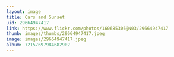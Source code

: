 ```yaml
---
layout: image
title: Cars and Sunset
uid: 29664947417
link: https://www.flickr.com/photos/160685305@N03/29664947417
thumb: images/thumbs/29664947417.jpeg
image: images/29664947417.jpeg
album: 72157697984682902
---
```


